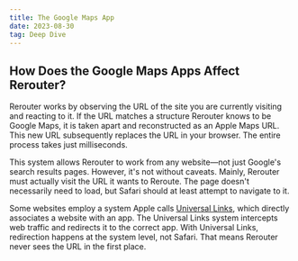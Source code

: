 ```yaml
---
title: The Google Maps App
date: 2023-08-30
tag: Deep Dive
---
```


## How Does the Google Maps Apps Affect Rerouter?
Rerouter works by observing the URL of the site you are currently visiting and reacting to it. If the URL matches a structure Rerouter knows to be Google Maps, it is taken apart and reconstructed as an Apple Maps URL. This new URL subsequently replaces the URL in your browser. The entire process takes just milliseconds.

This system allows Rerouter to work from any website—not just Google's search results pages. However, it's not without caveats. Mainly, Rerouter must actually visit the URL it wants to Reroute. The page doesn't necessarily need to load, but Safari should at least attempt to navigate to it.

Some websites employ a system Apple calls [Universal Links](), which directly associates a website with an app. The Universal Links system intercepts web traffic and redirects it to the correct app. With Universal Links, redirection happens at the system level, not Safari. That means Rerouter never sees the URL in the first place.